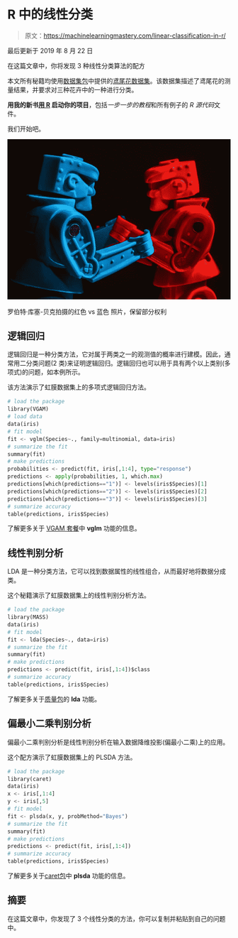 # R 中的线性分类

> 原文：<https://machinelearningmastery.com/linear-classification-in-r/>

最后更新于 2019 年 8 月 22 日

在这篇文章中，你将发现 3 种线性分类算法的配方

本文所有秘籍均使用[数据集包](http://stat.ethz.ch/R-manual/R-patched/library/datasets/html/00Index.html)中提供的[鸢尾花数据集](http://stat.ethz.ch/R-manual/R-patched/library/datasets/html/iris.html)。该数据集描述了鸢尾花的测量结果，并要求对三种花卉中的一种进行分类。

**用我的新书[用 R](https://machinelearningmastery.com/machine-learning-with-r/) 启动你的项目**，包括*一步一步的教程*和所有例子的 *R 源代码*文件。

我们开始吧。

[![binary classification](img/52a79b22ba070fca260bb8e599a45c53.png)](https://machinelearningmastery.com/wp-content/uploads/2014/07/binary-classification.jpg)

罗伯特·库塞-贝克拍摄的红色 vs 蓝色
照片，保留部分权利

## 逻辑回归

逻辑回归是一种分类方法，它对属于两类之一的观测值的概率进行建模。因此，通常用二分类问题(2 类)来证明逻辑回归。逻辑回归也可以用于具有两个以上类别(多项式)的问题，如本例所示。

该方法演示了虹膜数据集上的多项式逻辑回归方法。

```py
# load the package
library(VGAM)
# load data
data(iris)
# fit model
fit <- vglm(Species~., family=multinomial, data=iris)
# summarize the fit
summary(fit)
# make predictions
probabilities <- predict(fit, iris[,1:4], type="response")
predictions <- apply(probabilities, 1, which.max)
predictions[which(predictions=="1")] <- levels(iris$Species)[1]
predictions[which(predictions=="2")] <- levels(iris$Species)[2]
predictions[which(predictions=="3")] <- levels(iris$Species)[3]
# summarize accuracy
table(predictions, iris$Species)
```

了解更多关于 [VGAM 套餐](https://cran.r-project.org/web/packages/VGAM/index.html)中 **vglm** 功能的信息。

## 线性判别分析

LDA 是一种分类方法，它可以找到数据属性的线性组合，从而最好地将数据分成类。

这个秘籍演示了虹膜数据集上的线性判别分析方法。

```py
# load the package
library(MASS)
data(iris)
# fit model
fit <- lda(Species~., data=iris)
# summarize the fit
summary(fit)
# make predictions
predictions <- predict(fit, iris[,1:4])$class
# summarize accuracy
table(predictions, iris$Species)
```

了解更多关于[质量包](https://cran.r-project.org/web/packages/MASS/index.html)的 **lda** 功能。

## 偏最小二乘判别分析

偏最小二乘判别分析是线性判别分析在输入数据降维投影(偏最小二乘)上的应用。

这个配方演示了虹膜数据集上的 PLSDA 方法。

```py
# load the package
library(caret)
data(iris)
x <- iris[,1:4]
y <- iris[,5]
# fit model
fit <- plsda(x, y, probMethod="Bayes")
# summarize the fit
summary(fit)
# make predictions
predictions <- predict(fit, iris[,1:4])
# summarize accuracy
table(predictions, iris$Species)
```

了解更多关于[caret包](https://cran.r-project.org/web/packages/caret/index.html)中 **plsda** 功能的信息。

## 摘要

在这篇文章中，你发现了 3 个线性分类的方法，你可以复制并粘贴到自己的问题中。